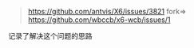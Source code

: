 > https://github.com/antvis/X6/issues/3821
> fork=>
> https://github.com/wbccb/x6-wcb/issues/1

记录了解决这个问题的思路